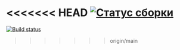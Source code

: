 <<<<<<< HEAD
[![Статус сборки](https://ci.appveyor.com/api/projects/status/w1p3lvsgyfp4xgis?svg=true)](https://ci.appveyor.com/project/Ekat1983/patterns2)
=======
[![Build status](https://ci.appveyor.com/api/projects/status/w1p3lvsgyfp4xgis?svg=true)](https://ci.appveyor.com/project/Ekat1983/patterns2)
>>>>>>> origin/main
